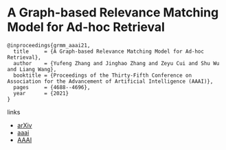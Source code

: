 # A Graph-based Relevance Matching Model for Ad-hoc Retrieval

```
@inproceedings{grmm_aaai21,
  title     = {A Graph-based Relevance Matching Model for Ad-hoc Retrieval},
  author    = {Yufeng Zhang and Jinghao Zhang and Zeyu Cui and Shu Wu and Liang Wang},
  booktitle = {Proceedings of the Thirty-Fifth Conference on Association for the Advancement of Artificial Intelligence (AAAI)},
  pages     = {4688--4696},
  year      = {2021}
}
```

links
- [arXiv](https://arxiv.org/abs/2101.11873)
- [aaai](https://www.aaai.org/AAAI21Papers/AAAI-7194.ZhangY.pdf)
- [AAAI](https://ojs.aaai.org/index.php/AAAI/article/view/16599)